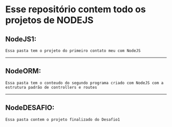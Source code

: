 # Esse repositório contem todo os projetos de NODEJS

## NodeJS1:
    Essa pasta tem o projeto do primeiro contato meu com NodeJS

---
## NodeORM:
    Essa pasta tem o conteudo do segundo programa criado com NodeJS com a estrutura padrão de controllers e routes

---
## NodeDESAFIO:
    Essa pasta contem o projeto finalizado do Desafio1